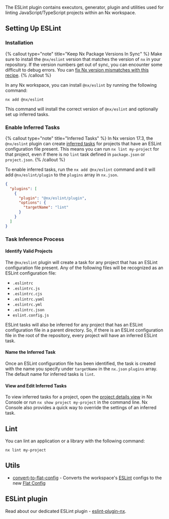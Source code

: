 The ESLint plugin contains executors, generator, plugin and utilities used for linting JavaScript/TypeScript projects within an Nx workspace.

## Setting Up ESLint

### Installation

{% callout type="note" title="Keep Nx Package Versions In Sync" %}
Make sure to install the `@nx/eslint` version that matches the version of `nx` in your repository. If the version numbers get out of sync, you can encounter some difficult to debug errors. You can [fix Nx version mismatches with this recipe](/recipes/tips-n-tricks/keep-nx-versions-in-sync).
{% /callout %}

In any Nx workspace, you can install `@nx/eslint` by running the following command:

```shell
nx add @nx/eslint
```

This command will install the correct version of `@nx/eslint` and optionally set up inferred tasks.

### Enable Inferred Tasks

{% callout type="note" title="Inferred Tasks" %}
In Nx version 17.3, the `@nx/eslint` plugin can create [inferred tasks](/concepts/inferred-tasks) for projects that have an ESLint configuration file present. This means you can run `nx lint my-project` for that project, even if there is no `lint` task defined in `package.json` or `project.json`.
{% /callout %}

To enable inferred tasks, run the `nx add @nx/eslint` command and it will add `@nx/eslint/plugin` to the `plugins` array in `nx.json`.

```json {% fileName="nx.json" %}
{
  "plugins": [
    {
      "plugin": "@nx/eslint/plugin",
      "options": {
        "targetName": "lint"
      }
    }
  ]
}
```

### Task Inference Process

#### Identify Valid Projects

The `@nx/eslint` plugin will create a task for any project that has an ESLint configuration file present. Any of the following files will be recognized as an ESLint configuration file:

- `.eslintrc`
- `.eslintrc.js`
- `.eslintrc.cjs`
- `.eslintrc.yaml`
- `.eslintrc.yml`
- `.eslintrc.json`
- `eslint.config.js`

ESLint tasks will also be inferred for any project that has an ESLint configuration file in a parent directory. So, if there is an ESLint configuration file in the root of the repository, every project will have an inferred ESLint task.

#### Name the Inferred Task

Once an ESLint configuration file has been identified, the task is created with the name you specify under `targetName` in the `nx.json` `plugins` array. The default name for inferred tasks is `lint`.

#### View and Edit Inferred Tasks

To view inferred tasks for a project, open the [project details view](/concepts/inferred-tasks) in Nx Console or run `nx show project my-project` in the command line. Nx Console also provides a quick way to override the settings of an inferred task.

## Lint

You can lint an application or a library with the following command:

```shell
nx lint my-project
```

## Utils

- [convert-to-flat-config](/nx-api/eslint/generators/convert-to-flat-config) - Converts the workspace's [ESLint](https://eslint.org/) configs to the new [Flat Config](https://eslint.org/blog/2022/08/new-config-system-part-2)

## ESLint plugin

Read about our dedicated ESLint plugin - [eslint-plugin-nx](/nx-api/eslint-plugin/documents/overview).
